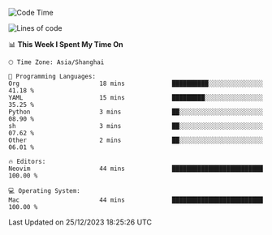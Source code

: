 <!--START_SECTION:waka-->
![Code Time](http://img.shields.io/badge/Code%20Time-1%2C766%20hrs%209%20mins-blue)

![Lines of code](https://img.shields.io/badge/From%20Hello%20World%20I%27ve%20Written-286.1%20thousand%20lines%20of%20code-blue)

📊 **This Week I Spent My Time On** 

```text
🕑︎ Time Zone: Asia/Shanghai

💬 Programming Languages: 
Org                      18 mins             ██████████░░░░░░░░░░░░░░░   41.18 % 
YAML                     15 mins             █████████░░░░░░░░░░░░░░░░   35.25 % 
Python                   3 mins              ██░░░░░░░░░░░░░░░░░░░░░░░   08.90 % 
sh                       3 mins              ██░░░░░░░░░░░░░░░░░░░░░░░   07.62 % 
Other                    2 mins              ██░░░░░░░░░░░░░░░░░░░░░░░   06.01 % 

🔥 Editors: 
Neovim                   44 mins             █████████████████████████   100.00 % 

💻 Operating System: 
Mac                      44 mins             █████████████████████████   100.00 % 
```


 Last Updated on 25/12/2023 18:25:26 UTC
<!--END_SECTION:waka-->
